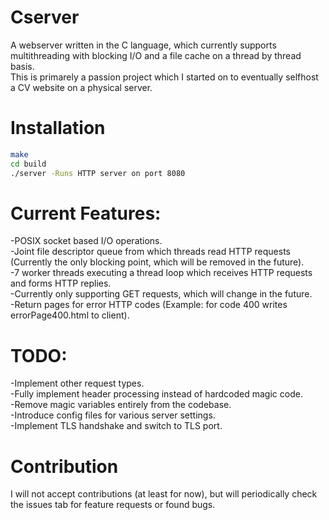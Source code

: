 # Cserver

A webserver written in the C language, which currently supports multithreading with blocking I/O and a file cache on a thread by thread basis.<br>
This is primarely a passion project which I started on to eventually selfhost a CV website on a physical server.<br>

# Installation

```bash
make
cd build
./server -Runs HTTP server on port 8080
```

# Current Features:

-POSIX socket based I/O operations.<br>
-Joint file descriptor queue from which threads read HTTP requests (Currently the only blocking point, which will be removed in the future).<br>
-7 worker threads executing a thread loop which receives HTTP requests and forms HTTP replies.<br>
-Currently only supporting GET requests, which will change in the future.<br>
-Return pages for error HTTP codes (Example: for code 400 writes errorPage400.html to client).<br>

# TODO:
-Implement other request types.<br>
-Fully implement header processing instead of hardcoded magic code.<br>
-Remove magic variables entirely from the codebase.<br>
-Introduce config files for various server settings.<br>
-Implement TLS handshake and switch to TLS port.<br>

# Contribution

I will not accept contributions (at least for now), but will periodically check the issues tab for feature requests or found bugs.



